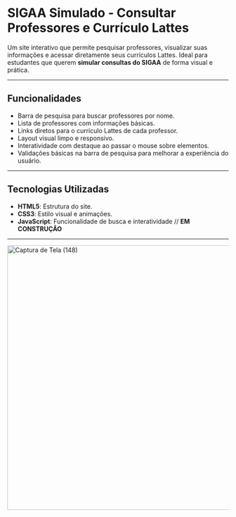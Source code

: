 # SIGAA Simulado - Consultar Professores e Currículo Lattes

Um site interativo que permite pesquisar professores, visualizar suas informações e acessar diretamente seus currículos Lattes. Ideal para estudantes que querem **simular consultas do SIGAA** de forma visual e prática.

---

## **Funcionalidades**

- Barra de pesquisa para buscar professores por nome.
- Lista de professores com informações básicas.
- Links diretos para o currículo Lattes de cada professor.
- Layout visual limpo e responsivo.
- Interatividade com destaque ao passar o mouse sobre elementos.
- Validações básicas na barra de pesquisa para melhorar a experiência do usuário.

---

## **Tecnologias Utilizadas**

- **HTML5**: Estrutura do site.  
- **CSS3**: Estilo visual e animações.  
- **JavaScript**: Funcionalidade de busca e interatividade // **EM CONSTRUÇÃO**


---


<img width="1242" height="601" alt="Captura de Tela (148)" src="https://github.com/user-attachments/assets/70c8cfb3-1b21-4fc1-915b-37d49d07860b" />


